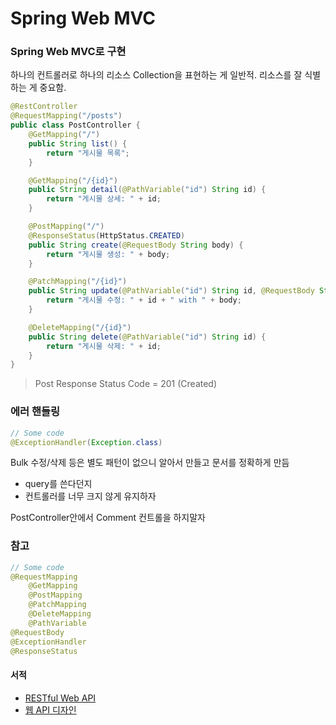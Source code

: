 # Spring Web MVC

### Spring Web MVC로 구현

하나의 컨트롤러로 하나의 리소스 Collection을 표현하는 게 일반적. 리소스를 잘 식별하는 게 중요함.

```java
@RestController
@RequestMapping("/posts")
public class PostController {
	@GetMapping("/")
	public String list() {
		return "게시물 목록";
	}

	@GetMapping("/{id}")
	public String detail(@PathVariable("id") String id) {
		return "게시물 상세: " + id;
	}

	@PostMapping("/")
	@ResponseStatus(HttpStatus.CREATED)
	public String create(@RequestBody String body) {
		return "게시물 생성: " + body;
	}

	@PatchMapping("/{id}")
	public String update(@PathVariable("id") String id, @RequestBody String body) {
		return "게시물 수정: " + id + " with " + body;
	}

	@DeleteMapping("/{id}")
	public String delete(@PathVariable("id") String id) {
		return "게시물 삭제: " + id;
	}
}
```

> Post Response Status Code = 201 (Created)

### 에러 핸들링

```java
// Some code
@ExceptionHandler(Exception.class)
```

Bulk 수정/삭제 등은 별도 패턴이 없으니 알아서 만들고 문서를 정확하게 만듬

* query를 쓴다던지
* 컨트롤러를 너무 크지 않게 유지하자

PostController안에서 Comment 컨트롤을 하지말자

### 참고

```java
// Some code
@RequestMapping
    @GetMapping
    @PostMapping
    @PatchMapping
    @DeleteMapping
    @PathVariable
@RequestBody
@ExceptionHandler
@ResponseStatus
```

#### 서적

* [RESTful Web API](http://aladin.kr/p/zGUKk)
* [웹 API 디자인](http://aladin.kr/p/byC7Y)
